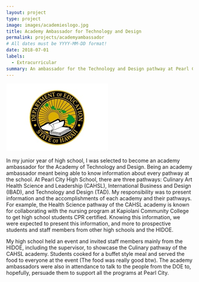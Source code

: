 ```yaml
---
layout: project
type: project
image: images/academieslogo.jpg
title: Academy Ambassador for Technology and Design
permalink: projects/academyambassador
# All dates must be YYYY-MM-DD format!
date: 2018-07-01
labels:
  - Extracurricular
summary: An ambassador for the Technology and Design pathway at Pearl City High School.
---
```


<div class="ui small rounded images">
  <img class="ui image" src="../images/hidoe.jpg">
</div>

In my junior year of high school, I was selected to become an academy ambassador for the Academy of Technology and Design. Being an academy ambassador meant being able to know information about every pathway at the school. At Pearl City High School, there are three pathways: Culinary Art Health Science and Leadership (CAHSL), International Business and Design (IBAD), and Technology and Design (TAD). My responsibility was to present information and the accomplishments of each academy and their pathways. For example, the Health Science pathway of the CAHSL academy is known for collaborating with the nursing program at Kapiolani Community College to get high school students CPR certified. Knowing this information, we were expected to present this information, and more to prospective students and staff members from other high schools and the HIDOE.

My high school held an event and invited staff members mainly from the HIDOE, including the supervisor, to showcase the Culinary pathway of the CAHSL academy. Students cooked for a buffet style meal and served the food to everyone at the event (The food was really good btw). The academy ambassadors were also in attendance to talk to the people from the DOE to, hopefully, persuade them to support all the programs at Pearl City. 
